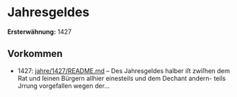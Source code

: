 # Jahresgeldes

**Ersterwähnung:** 1427

## Vorkommen
- 1427: [jahre/1427/README.md](../jahre/1427/README.md) – Des Jahresgeldes halber iſt zwiſhen dem Rat und
ſeinen Bürgern allhier einesteils und dem Dechant andern-
teils Jrrung vorgefallen wegen der...

